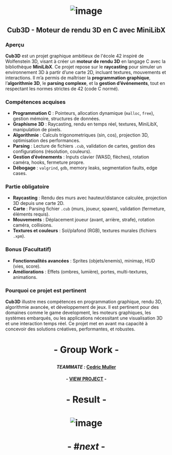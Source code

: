 # <p align="center"> ![image](https://github.com/ChrstphrChevalier/42Cursus/assets/146819291/0a59951a-7e9b-49a1-9563-f32cfca7724f) </p>

## <p align="center"> Cub3D - Moteur de rendu 3D en C avec MiniLibX </p>

### Aperçu
**Cub3D** est un projet graphique ambitieux de l'école 42 inspiré de Wolfenstein 3D, visant à créer un **moteur de rendu 3D** en langage C avec la bibliothèque **MiniLibX**. Ce projet repose sur le **raycasting** pour simuler un environnement 3D à partir d’une carte 2D, incluant textures, mouvements et interactions. Il m’a permis de maîtriser la **programmation graphique**, l’**algorithmie 3D**, le **parsing complexe**, et la **gestion d’événements**, tout en respectant les normes strictes de 42 (code C normé).

### Compétences acquises
- **Programmation C** : Pointeurs, allocation dynamique (`malloc`, `free`), gestion mémoire, structures de données.
- **Graphisme 3D** : Raycasting, rendu en temps réel, textures, MiniLibX, manipulation de pixels.
- **Algorithmie** : Calculs trigonometriques (sin, cos), projection 3D, optimisation des performances.
- **Parsing** : Lecture de fichiers `.cub`, validation de cartes, gestion des configurations (résolution, couleurs).
- **Gestion d’événements** : Inputs clavier (WASD, flèches), rotation caméra, hooks, fermeture propre.
- **Débogage** : `valgrind`, `gdb`, memory leaks, segmentation faults, edge cases.

### Partie obligatoire
- **Raycasting** : Rendu des murs avec hauteur/distance calculée, projection 3D depuis une carte 2D.
- **Carte** : Parsing fichier `.cub` (murs, joueur, spawn), validation (fermeture, éléments requis).
- **Mouvements** : Déplacement joueur (avant, arrière, strafe), rotation caméra, collisions.
- **Textures et couleurs** : Sol/plafond (RGB), textures murales (fichiers `.xpm`).

### Bonus (Facultatif)
- **Fonctionnalités avancées** : Sprites (objets/enemis), minimap, HUD (vies, score).
- **Améliorations** : Effets (ombres, lumière), portes, multi-textures, animations.

### Pourquoi ce projet est pertinent
**Cub3D** illustre mes compétences en programmation graphique, rendu 3D, algorithmie avancée, et développement de jeux. Il est pertinent pour des domaines comme le game development, les moteurs graphiques, les systèmes embarqués, ou les applications nécessitant une visualisation 3D et une interaction temps réel. Ce projet met en avant ma capacité à concevoir des solutions créatives, performantes, et robustes.

# <p align="center">     </p>

# <p align="center"> - Group Work - </p>

#### <p align="center"> *TEAMMATE :* [Cedric Muller](https://github.com/aceyzz) </p>

#### <p align="center"> - [VIEW PROJECT](https://github.com/aceyzz/cub3d-2) - </p>

# <p align="center">     </p>

# <p align="center"> - Result - </p>

# <p align="center"> ![image](https://github.com/ChrstphrChevalier/42Cursus/assets/146819291/7741bcc6-c9ba-4371-bcd2-46f239b38daf) </p>

# <p align="center"> - #*next* - </p>
